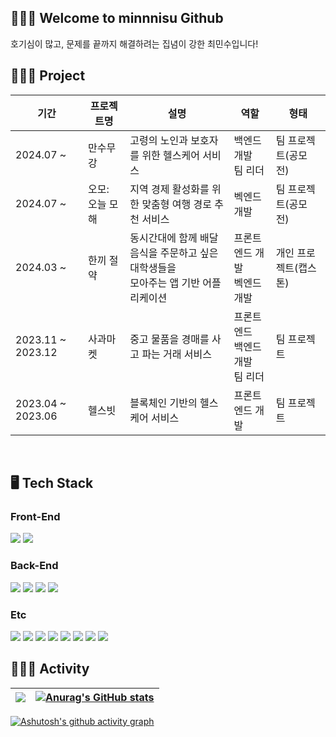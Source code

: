<div>

## 🧑🏻‍💻 Welcome to minnnisu Github
호기심이 많고, 문제를 끝까지 해결하려는 집념이 강한 최민수입니다!
<br/>

## 🧑🏻‍💻 Project
| 기간 | 프로젝트명 | 설명 | 역할 | 형태 |
|-----|---------|-----|-----|-----|
| 2024.07 ~ | 만수무강 | 고령의 노인과 보호자를 위한 헬스케어 서비스 | 백엔드 개발 <br/> 팀 리더 | 팀 프로젝트(공모전) |
| 2024.07 ~ | 오모: 오늘 모해 | 지역 경제 활성화를 위한 맞춤형 여행 경로 추천 서비스 | 벡엔드 개발 | 팀 프로젝트(공모전) |
| 2024.03 ~ | 한끼 절약 | 동시간대에 함께 배달음식을 주문하고 싶은 대학생들을 <br/> 모아주는 앱 기반 어플리케이션 | 프론트엔드 개발  <br/> 벡엔드 개발 |개인 프로젝트(캡스톤) |
| 2023.11 ~ 2023.12 | 사과마켓 | 중고 물품을 경매를 사고 파는 거래 서비스 | 프론트엔드 <br/> 백엔드 개발 <br/> 팀 리더 | 팀 프로젝트 |
| 2023.04 ~ 2023.06 | 헬스빗 | 블록체인 기반의 헬스케어 서비스 | 프론트엔드 개발 | 팀 프로젝트 |
<br/>
  
## 🖥️ Tech Stack
### Front-End
<img src="https://img.shields.io/badge/React-61DAFB?style=for-the-badge&logo=React&logoColor=black"> 
<img src="https://img.shields.io/badge/Flutter-02569B?style=for-the-badge&logo=Flutter&logoColor=white">
<br/>

### Back-End
<img src="https://img.shields.io/badge/node.js-339933?style=for-the-badge&logo=Node.js&logoColor=white">
<img src="https://img.shields.io/badge/springboot-6DB33F?style=for-the-badge&logo=Spring Boot&logoColor=white"> 
<img src="https://img.shields.io/badge/nginx-009639?style=for-the-badge&logo=nginx&logoColor=white">
<img src="https://img.shields.io/badge/apache tomcat-F8DC75?style=for-the-badge&logo=apachetomcat&logoColor=black">
<br/>

### Etc
<img src="https://img.shields.io/badge/mysql-4479A1?style=for-the-badge&logo=MySQL&logoColor=white"> 
<img src="https://img.shields.io/badge/mongodb-47A248?style=for-the-badge&logo=mongodb&logoColor=white"> 
<img src="https://img.shields.io/badge/SQL SERVER-41454A?style=for-the-badge&logoColor=white"> 
<img src="https://img.shields.io/badge/git-F05032?style=for-the-badge&logo=git&logoColor=white">
<img src="https://img.shields.io/badge/github-181717?style=for-the-badge&logo=github&logoColor=white">
<img src="https://img.shields.io/badge/docker-2496ED?style=for-the-badge&logo=docker&logoColor=white">  
<img src="https://img.shields.io/badge/linux-FCC624?style=for-the-badge&logo=linux&logoColor=black">  
<img src="https://img.shields.io/badge/ubuntu-E95420?style=for-the-badge&logo=ubuntu&logoColor=white">
<br/>

<h2>🧑🏻‍💻 Activity</h2><div>
<div>

| ![](http://github-profile-summary-cards.vercel.app/api/cards/profile-details?username=minnnisu&theme=algolia) | [![Anurag's GitHub stats](https://github-readme-stats.vercel.app/api?username=minnnisu)](https://github.com/anuraghazra/github-readme-stats) |
| ------------- | ------------- |
</div>
<div>

[![Ashutosh's github activity graph](https://github-readme-activity-graph.vercel.app/graph?username=minnnisu&theme=react-dark)](https://github.com/ashutosh00710/github-readme-activity-graph)
  
</div>



 
